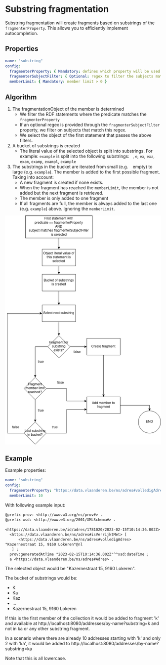 # Substring fragmentation

Substring fragmentation will create fragments based on substrings of the `fragmenterProperty`.
This allows you to efficiently implement autocompletion.

## Properties

  ```yaml
  name: "substring"
  config:
    fragmenterProperty: { Mandatory: defines which property will be used for bucketizing }
    fragmenterSubjectFilter: { Optional: regex to filter the subjects matching the fragmenterProperty }
    memberLimit: { Mandatory: member limit > 0 }
  ```

## Algorithm

1. The fragmentationObject of the member is determined
   - We filter the RDF statements where the predicate matches the `fragmenterProperty`
   - If an optional regex is provided through the `fragmenterSubjectFilter` property, we filter on subjects that match this regex.
   - We select the object of the first statement that passes the above filters.
2. A bucket of substrings is created
   - The literal value of the selected object is split into substrings. For example:
     `example` is split into the following substrings: ` `, `e`, `ex`, `exa`, `exam`, `examp`, `exampl`, `example`
3. The substrings in the bucket are iterated from small (e.g. ` ` empty) to large (e.g. `example`). The member is added to the first possible fragment. Taking into account:
   - A new fragment is created if none exists.
   - When the fragment has reached the `memberLimit`, the member is not added but the next fragment is retrieved.
   - The member is only added to one fragment
   - If all fragments are full, the member is always added to the last one (e.g. `example`) above. Ignoring the `memberLimit`.

![](content/algorithm.png)

## Example

Example properties:

  ```yaml
  name: "substring"
  config:
    fragmenterProperty: "https://data.vlaanderen.be/ns/adres#volledigAdres"
    memberLimit: 10
  ```

With following example input:

```ttl
@prefix prov: <http://www.w3.org/ns/prov#> .
@prefix xsd: <http://www.w3.org/2001/XMLSchema#> .

<https://data.vlaanderen.be/id/adres/1781020/2023-02-15T10:14:36.002Z>
  <https://data.vlaanderen.be/ns/adres#isVerrijktMet> [ 
      <https://data.vlaanderen.be/ns/adres#volledigAdres> "Kazernestraat 15, 9160 Lokeren"@nl 
   ] ;
  prov:generatedAtTime "2023-02-15T10:14:36.002Z"^^xsd:dateTime ;
  a <https://data.vlaanderen.be/ns/adres#Adres> .
```

The selected object would be "Kazernestraat 15, 9160 Lokeren".

The bucket of substrings would be:
- K
- Ka
- Kaz
- ...
- Kazernestraat 15, 9160 Lokeren

If this is the first member of the collection it would be added to fragment 'k' and available at http://localhost:8080/addresses/by-name?substring=k and not in ka or any other substring fragment.

In a scenario where there are already 10 addresses starting with 'k' and only 2 with 'ka', it would be added to http://localhost:8080/addresses/by-name?substring=ka

Note that this is all lowercase.